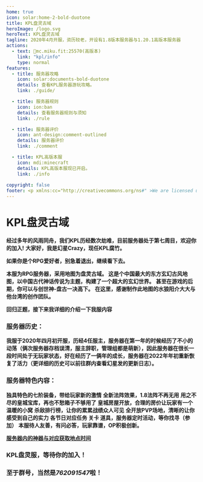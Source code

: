 ```yaml
---
home: true
icon: solar:home-2-bold-duotone
title: KPL盘灵古域
heroImage: /logo.svg
heroText: KPL盘灵古域
tagline: 2020年4月开服，资历较老，开设有1.8版本服务器与1.20.1高版本服务器
actions:
  - text: 🔗mc.miku.fit:25570(高版本)
    link: "kpl/info"
    type: normal
features:
  - title: 服务器攻略
    icon: solar:documents-bold-duotone
    details: 查看KPL服务器游玩攻略。
    link: ./guide/

  - title: 服务器规则
    icon: ion:ban
    details: 查看服务器规则与须知
    link: ./rule

  - title: 服务器评价
    icon: ant-design:comment-outlined
    details: 服务器评价
    link: ./comment

  - title: KPL高版本服
    icon: mdi:minecraft
    details: KPL高版本服现已开启。
    link: ./info
  
copyright: false
footer: <p xmlns:cc="http://creativecommons.org/ns#" >We are licensed under <a href="http://creativecommons.org/licenses/by/4.0/?ref=chooser-v1" target="_blank" rel="license noopener noreferrer" style="display:inline-block;">CC BY 4.0<img style="height:22px!important;margin-left:3px;vertical-align:text-bottom;" src="https://mirrors.creativecommons.org/presskit/icons/cc.svg?ref=chooser-v1"><img style="height:22px!important;margin-left:3px;vertical-align:text-bottom;" src="https://mirrors.creativecommons.org/presskit/icons/by.svg?ref=chooser-v1"></a></p><br />网站所涉及的公司名称、商标、产品等均为其各自所有者的资产，仅供识别。涉及游戏内的剧情文本为MayorTW & 紅石口袋所有。<br />"Minecraft"以及"我的世界"为美国微软公司的商标 本站与微软公司没有从属关系。| © 2015 - 2025 3ON EM
---
```


# KPL盘灵古域

**经过多年的风雨同舟，我们KPL历经数次劫难，目前服务器处于第七周目，欢迎你的加入!**
**大家好，我是幻星Crazy，现任KPL腐竹。**

**如果你是个RPG爱好者，别急着退出，继续看下去。**

**本服为RPG服务器，采用地图为盘灵古域。 这是个中国最大的东方玄幻古风地图，以中国古代神话传说为主题，构建了一个超大的玄幻世界。**
**甚至在游戏的后期，你可以与创世神-盘古一决高下。**
**在这里，感谢制作此地图的水狼阳介大大与他台湾的创作团队。**

**回归正题，接下来我详细的介绍一下我服内容**

### **服务器历史：**

**我服于2020年四月初开服，历经4任服主，服务器在第一年的时候经历了不小的动荡（俩次服务器存档误清，服主辞职，管理组都是萌新），因此服务器在很长一段时间处于无玩家状态，好在经历了一俩年的成长，服务器在2022年年初重新恢复了活力（更详细的历史可以前往群内查看幻星发的更新日志）。**

### **服务器特色内容：**

**独具特色的七阶装备，带给玩家新的激情**
**全新法阵效果，1.8法阵不再无用**
**用之不尽的皇城宝库，再也不愁箱子不够用了**
**皇城房屋开放，合理的房价让玩家有一个温暖的小窝**
**杀敌排行榜，让你的累累战绩众人可见**
**全开放PVP场地，清晰的让你感受到自己的实力**
**各节日对应任务 关卡 道具，服务器定时活动，等你找寻（参加）**
**本服待人友善，有问必答，玩家靠谱，OP积极创新。**

[**服务器内的神器与对应获取地点时间**](./guide/服务器内的神器与对应获取地点时间)

### **KPL盘灵服，等待你的加入！**

### **至于群号，当然是*762091547*啦！**

<BiliBili bvid="BV1uf4y1w7yM" />
